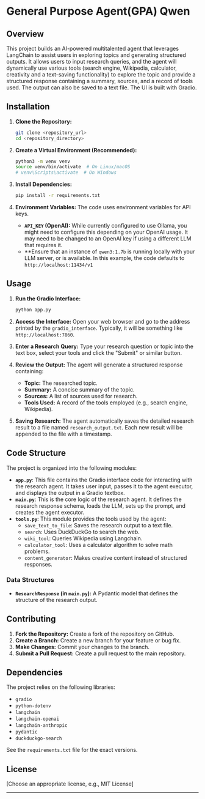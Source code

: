 # General Purpose Agent(GPA) Qwen

## Overview

This project builds an AI-powered multitalented agent that leverages LangChain to assist users in exploring topics and generating structured  outputs. It allows users to input research queries, and the agent will dynamically use various tools (search engine, Wikipedia, calculator, creativity and a text-saving functionality) to explore the topic and provide a structured response containing a summary, sources, and a record of tools used.  The output can also be saved to a text file.  The UI is built with Gradio.

## Installation

1.  **Clone the Repository:**
    ```bash
    git clone <repository_url>
    cd <repository_directory>
    ```

2.  **Create a Virtual Environment (Recommended):**
    ```bash
    python3 -m venv venv
    source venv/bin/activate  # On Linux/macOS
    # venv\Scripts\activate  # On Windows
    ```

3. **Install Dependencies:**
    ```bash
    pip install -r requirements.txt
    ```

4. **Environment Variables:**  The code uses environment variables for API keys.

   *   **`API_KEY` (OpenAI):**  While currently configured to use Ollama, you might need to configure this depending on your OpenAI usage.  It may need to be changed to an OpenAI key if using a different LLM that requires it.
    *   **Ensure that an instance of `qwen3:1.7b` is running locally with your LLM server, or is available.  In this example, the code defaults to `http://localhost:11434/v1`

## Usage

1.  **Run the Gradio Interface:**
    ```bash
    python app.py
    ```

2.  **Access the Interface:**  Open your web browser and go to the address printed by the `gradio_interface`.  Typically, it will be something like `http://localhost:7860`.

3.  **Enter a Research Query:**  Type your research question or topic into the text box, select your tools and click the "Submit" or similar button.

4.  **Review the Output:** The agent will generate a structured response containing:
    *   **Topic:**  The researched topic.
    *   **Summary:** A concise summary of the topic.
    *   **Sources:** A list of sources used for research.
    *   **Tools Used:** A record of the tools employed (e.g., search engine, Wikipedia).

5. **Saving Research:**  The agent automatically saves the detailed research result to a file named `research_output.txt`. Each new result will be appended to the file with a timestamp.

## Code Structure

The project is organized into the following modules:

*   **`app.py`**: This file contains the Gradio interface code for interacting with the research agent. It takes user input, passes it to the agent executor, and displays the output in a Gradio textbox.
*   **`main.py`**:  This is the core logic of the research agent. It defines the research response schema, loads the LLM, sets up the prompt, and creates the agent executor.
*   **`tools.py`**:  This module provides the tools used by the agent:
    *   `save_text_to_file`: Saves the research output to a text file.
    *   `search`:  Uses DuckDuckGo to search the web.
    *   `wiki_tool`: Queries Wikipedia using Langchain.
    *   `calculator_tool`: Uses a calculator algorithm to solve math problems.
    *   `content_generator`: Makes creative content instead of structured responses.

### Data Structures

*   **`ResearchResponse` (in `main.py`):** A Pydantic model that defines the structure of the research output.

## Contributing

1.  **Fork the Repository:**  Create a fork of the repository on GitHub.
2.  **Create a Branch:**  Create a new branch for your feature or bug fix.
3.  **Make Changes:**  Commit your changes to the branch.
4.  **Submit a Pull Request:**  Create a pull request to the main repository.

## Dependencies

The project relies on the following libraries:

*   `gradio`
*   `python-dotenv`
*   `langchain`
*   `langchain-openai`
*    `langchain-anthropic`
*   `pydantic`
*   `duckduckgo-search`

See the `requirements.txt` file for the exact versions.

## License

[Choose an appropriate license, e.g., MIT License]

---
